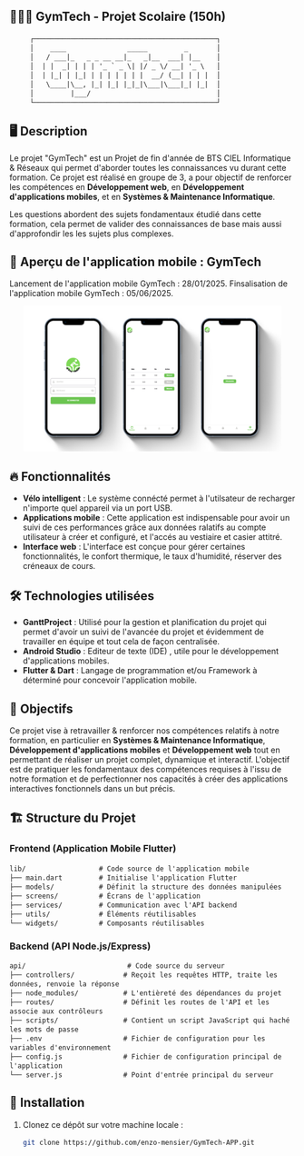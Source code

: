 ﻿## 🏋🏼‍♂️ GymTech - Projet Scolaire (150h)

         ┌─────────────────────────────────────────────┐
         │    ____               _____         _       │
         │   / ___|_   _ _ __ __|_   _|__  ___| |__    │
         │  | |  _| | | | '_ ` _ \| |/ _ \/ __| '_ \   │
         │  | |_| | |_| | | | | | | |  __/ (__| | | |  │
         │   \____|\__, |_| |_| |_|_|\___|\___|_| |_|  │
         │         |___/                               │
         └─────────────────────────────────────────────┘

## 🖥️ Description

Le projet "GymTech" est un Projet de fin d'année de BTS CIEL Informatique & Réseaux qui permet d'aborder toutes les connaissances vu durant cette formation. Ce projet est réalisé en groupe de 3, a pour objectif de renforcer les compétences en **Développement web**, en **Développement d'applications mobiles**, et en **Systèmes & Maintenance Informatique**.

Les questions abordent des sujets fondamentaux étudié dans cette formation, cela permet de valider des connaissances de base mais aussi d'approfondir les les sujets plus complexes.

## 🚀 Aperçu de l'application mobile : **GymTech**

Lancement de l'application mobile GymTech : 28/01/2025.
Finsalisation de l'application mobile GymTech : 05/06/2025.

<div style="text-align: center;">
<img src="assets/images/preview_app.png" width="90%"/>
</div>

## 🔥 Fonctionnalités

- **Vélo intelligent** : Le système connécté permet à l'utilsateur de recharger n'importe quel appareil via un port USB.
- **Applications mobile** : Cette application est indispensable pour avoir un suivi de ces performances grâce aux données ralatifs au compte utilisateur à créer et configuré, et l'accés au vestiaire et casier attitré.
- **Interface web** : L'interface est conçue pour gérer certaines fonctionnalités, le confort thermique, le taux d'humidité, réserver des créneaux de cours.

## 🛠️ Technologies utilisées

- **GanttProject** : Utilisé pour la gestion et planification du projet qui permet d'avoir un suivi de l'avancée du projet et évidemment de travailler en équipe et tout cela de façon centralisée.
- **Android Studio** : Editeur de texte (IDE) , utile pour le développement d'applications mobiles.
- **Flutter & Dart** : Langage de programmation et/ou Framework à déterminé pour concevoir l'application mobile.

## 🎯 Objectifs

Ce projet vise à retravailler & renforcer nos compétences relatifs à notre formation, en particulier en **Systèmes & Maintenance Informatique**, **Développement d'applications mobiles** et **Développement web** tout en permettant de réaliser un projet complet, dynamique et interactif. L'objectif est de pratiquer les fondamentaux des compétences requises à l'issu de notre formation et de perfectionner nos capacités à créer des applications interactives fonctionnels dans un but précis.

## 🏗️ Structure du Projet

### Frontend (Application Mobile Flutter)
```
lib/		          # Code source de l'application mobile
├── main.dart         # Initialise l'application Flutter 
├── models/           # Définit la structure des données manipulées
├── screens/          # Écrans de l'application
├── services/         # Communication avec l'API backend
├── utils/            # Éléments réutilisables 
└── widgets/          # Composants réutilisables
```

### Backend (API Node.js/Express)
```
api/		                 # Code source du serveur
├── controllers/            # Reçoit les requêtes HTTP, traite les données, renvoie la réponse
├── node_modules/           # L'entièreté des dépendances du projet
├── routes/                 # Définit les routes de l'API et les associe aux contrôleurs
├── scripts/                # Contient un script JavaScript qui haché les mots de passe
├── .env                    # Fichier de configuration pour les variables d'environnement
├── config.js               # Fichier de configuration principal de l'application
└── server.js               # Point d'entrée principal du serveur
```

## 🚀 Installation

1. Clonez ce dépôt sur votre machine locale :
   ```bash
   git clone https://github.com/enzo-mensier/GymTech-APP.git
